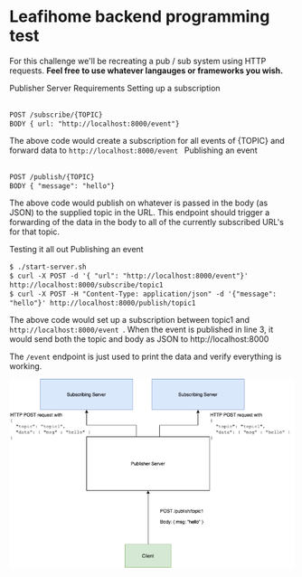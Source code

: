 # Leafihome backend programming test

For this challenge we'll be recreating a pub / sub system using HTTP requests. **Feel free to use whatever langauges or frameworks you wish.**

Publisher Server Requirements
Setting up a subscription
<pre><code>
POST /subscribe/{TOPIC}
BODY { url: "http://localhost:8000/event"}
</code></pre>

The above code would create a subscription for all events of {TOPIC} and forward data to <code>http://localhost:8000/event </code>
Publishing an event
<pre><code>
POST /publish/{TOPIC}
BODY { "message": "hello"}
</code></pre>

The above code would publish on whatever is passed in the body (as JSON) to the supplied topic in the URL. This endpoint should trigger a forwarding of the data in the body to all of the currently subscribed URL's for that topic.

Testing it all out Publishing an event
<pre>
<code>$ ./start-server.sh </code>
<code>$ curl -X POST -d '{ "url": "http://localhost:8000/event"}' http://localhost:8000/subscribe/topic1</code>
<code>$ curl -X POST -H "Content-Type: application/json" -d '{"message": "hello"}' http://localhost:8000/publish/topic1</code>
</pre>   

The above code would set up a subscription between topic1 and <code> http://localhost:8000/event </code>.
When the event is published in line 3, it would send both the topic and body as JSON to http://localhost:8000

The <code>/event</code> endpoint is just used to print the data and verify everything is working.

![alt text](/images/pubsub-diagram.png)
